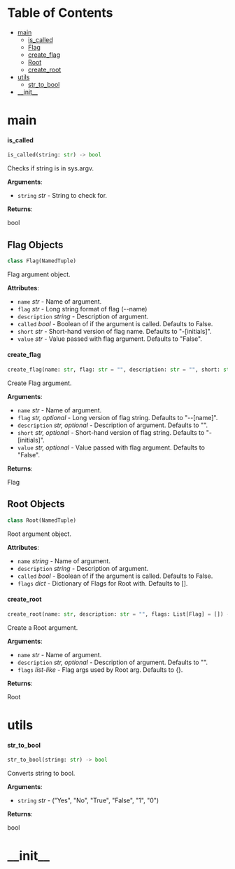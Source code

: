 # Table of Contents

* [main](#main)
  * [is\_called](#main.is_called)
  * [Flag](#main.Flag)
  * [create\_flag](#main.create_flag)
  * [Root](#main.Root)
  * [create\_root](#main.create_root)
* [utils](#utils)
  * [str\_to\_bool](#utils.str_to_bool)
* [\_\_init\_\_](#__init__)

<a name="main"></a>
# main

<a name="main.is_called"></a>
#### is\_called

```python
is_called(string: str) -> bool
```

Checks if string is in sys.argv.

**Arguments**:

- `string` _str_ - String to check for.
  

**Returns**:

  bool

<a name="main.Flag"></a>
## Flag Objects

```python
class Flag(NamedTuple)
```

Flag argument object.

**Attributes**:

- `name` _str_ - Name of argument.
- `flag` _str_ - Long string format of flag (--name)
- `description` _string_ - Description of argument.
- `called` _bool_ - Boolean of if the argument is called. Defaults to False.
- `short` _str_ - Short-hand version of flag name. Defaults to "-[initials]".
- `value` _str_ - Value passed with flag argument. Defaults to "False".

<a name="main.create_flag"></a>
#### create\_flag

```python
create_flag(name: str, flag: str = "", description: str = "", short: str = "", value: str = "") -> Flag
```

Create Flag argument.

**Arguments**:

- `name` _str_ - Name of argument.
- `flag` _str, optional_ - Long version of flag string. Defaults to "--[name]".
- `description` _str, optional_ - Description of argument. Defaults to "".
- `short` _str, optional_ - Short-hand version of flag string. Defaults to "-[initials]".
- `value` _str, optional_ - Value passed with flag argument. Defaults to "False".
  

**Returns**:

  Flag

<a name="main.Root"></a>
## Root Objects

```python
class Root(NamedTuple)
```

Root argument object.

**Attributes**:

- `name` _string_ - Name of argument.
- `description` _string_ - Description of argument.
- `called` _bool_ - Boolean of if the argument is called. Defaults to False.
- `flags` _dict_ - Dictionary of Flags for Root with. Defaults to [].

<a name="main.create_root"></a>
#### create\_root

```python
create_root(name: str, description: str = "", flags: List[Flag] = []) -> Root
```

Create a Root argument.

**Arguments**:

- `name` _str_ - Name of argument.
- `description` _str, optional_ - Description of argument. Defaults to "".
- `flags` _list-like_ - Flag args used by Root arg. Defaults to {}.
  

**Returns**:

  Root

<a name="utils"></a>
# utils

<a name="utils.str_to_bool"></a>
#### str\_to\_bool

```python
str_to_bool(string: str) -> bool
```

Converts string to bool.

**Arguments**:

- `string` _str_ - ("Yes", "No", "True", "False", "1", "0")
  

**Returns**:

  bool

<a name="__init__"></a>
# \_\_init\_\_

